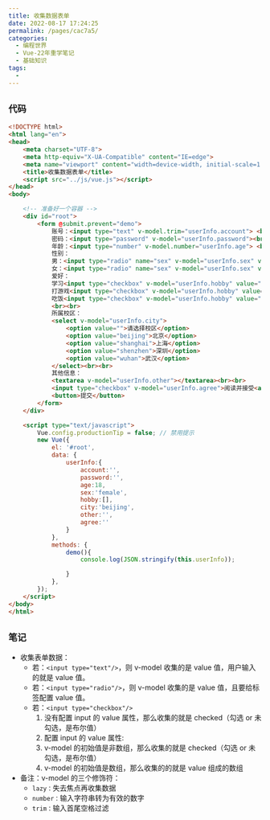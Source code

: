 ```yaml
---
title: 收集数据表单
date: 2022-08-17 17:24:25
permalink: /pages/cac7a5/
categories:
  - 编程世界
  - Vue-22年重学笔记
  - 基础知识
tags:
  -
---
```


## ` 代码 `

```html
<!DOCTYPE html>
<html lang="en">
<head>
    <meta charset="UTF-8">
    <meta http-equiv="X-UA-Compatible" content="IE=edge">
    <meta name="viewport" content="width=device-width, initial-scale=1.0">
    <title>收集数据表单</title>
    <script src="../js/vue.js"></script>
</head>
<body>

    <!-- 准备好一个容器 -->
    <div id="root">
        <form @submit.prevent="demo">
            账号：<input type="text" v-model.trim="userInfo.account"> <br><br>
            密码：<input type="password" v-model="userInfo.password"><br><br>
            年龄：<input type="number" v-model.number="userInfo.age"> <br><br>
            性别：
            男：<input type="radio" name="sex" v-model="userInfo.sex" value="male">
            女：<input type="radio" name="sex" v-model="userInfo.sex" value="female"> <br><br>
            爱好：
            学习<input type="checkbox" v-model="userInfo.hobby" value="study">
            打游戏<input type="checkbox" v-model="userInfo.hobby" value="game">
            吃饭<input type="checkbox" v-model="userInfo.hobby" value="eat">
            <br><br>
            所属校区：
            <select v-model="userInfo.city">
                <option value="">请选择校区</option>
                <option value="beijing">北京</option>
                <option value="shanghai">上海</option>
                <option value="shenzhen">深圳</option>
                <option value="wuhan">武汉</option>
            </select><br><br>
            其他信息：
            <textarea v-model="userInfo.other"></textarea><br><br>
            <input type="checkbox" v-model="userInfo.agree">阅读并接受<a href="http://eryajf.net">《用户协议》</a><br><br>
            <button>提交</button>
        </form>
    </div>

    <script type="text/javascript">
        Vue.config.productionTip = false; // 禁用提示
        new Vue({
            el: '#root',
            data: {
                userInfo:{
                    account:'',
                    password:'',
                    age:18,
                    sex:'female',
                    hobby:[],
                    city:'beijing',
                    other:'',
                    agree:''
                }
            },
            methods: {
                demo(){
                    console.log(JSON.stringify(this.userInfo));

                }
            },
        });
    </script>
</body>
</html>
```

## ` 笔记 `

- 收集表单数据：
  - 若：`<input type="text"/>`，则 v-model 收集的是 value 值，用户输入的就是 value 值。
  - 若：`<input type="radio"/>`，则 v-model 收集的是 value 值，且要给标签配置 value 值。
  - 若：`<input type="checkbox"/>`
    1.  没有配置 input 的 value 属性，那么收集的就是 checked（勾选 or 未勾选，是布尔值）
    2.  配置 input 的 value 属性:
       1.  v-model 的初始值是非数组，那么收集的就是 checked（勾选 or 未勾选，是布尔值）
       2.  v-model 的初始值是数组，那么收集的的就是 value 组成的数组
- 备注：v-model 的三个修饰符：
  - `lazy：`失去焦点再收集数据
  - `number：`输入字符串转为有效的数字
  - `trim：`输入首尾空格过滤
